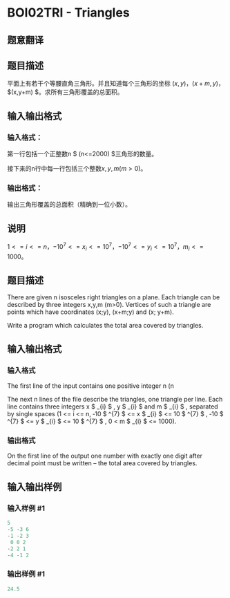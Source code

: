 # BOI02TRI - Triangles

## 题意翻译

## 题目描述

平面上有若干个等腰直角三角形。并且知道每个三角形的坐标 $(x,y)$，$(x+m,y)$，$(x,y+m) $。求所有三角形覆盖的总面积。

## 输入输出格式

### 输入格式：

第一行包括一个正整数n $ (n<=2000) $三角形的数量。

接下来的n行中每一行包括三个整数$x,y,m(m>0)$。

### 输出格式：

输出三角形覆盖的总面积（精确到一位小数）。

## 说明

$1 <= i <= n$，$-10^7<=x_i<=10^7$，$-10^7<=y_i<=10^7$，$m_i<=1000$。

## 题目描述

There are given n isosceles right triangles on a plane. Each triangle can be described by three integers x,y,m (m>0). Vertices of such a triangle are points which have coordinates (x;y), (x+m;y) and (x; y+m).

Write a program which calculates the total area covered by triangles.

## 输入输出格式

### 输入格式

The first line of the input contains one positive integer n (n 

The next n lines of the file describe the triangles, one triangle per line. Each line contains three integers x $ _{i} $ , y $ _{i} $ and m $ _{i} $ , separated by single spaces (1 <= i <= n, ‑10 $ ^{7} $ <= x $ _{i} $ <= 10 $ ^{7} $ , ‑10 $ ^{7} $ <= y $ _{i} $ <= 10 $ ^{7} $ , 0 < m $ _{i} $ <= 1000).

### 输出格式

On the first line of the output one number with exactly one digit after decimal point must be written – the total area covered by triangles.

## 输入输出样例

### 输入样例 #1

```cpp
5
-5 -3 6
-1 -2 3
 0 0 2
-2 2 1
-4 -1 2
```


### 输出样例 #1

```cpp
24.5
```


